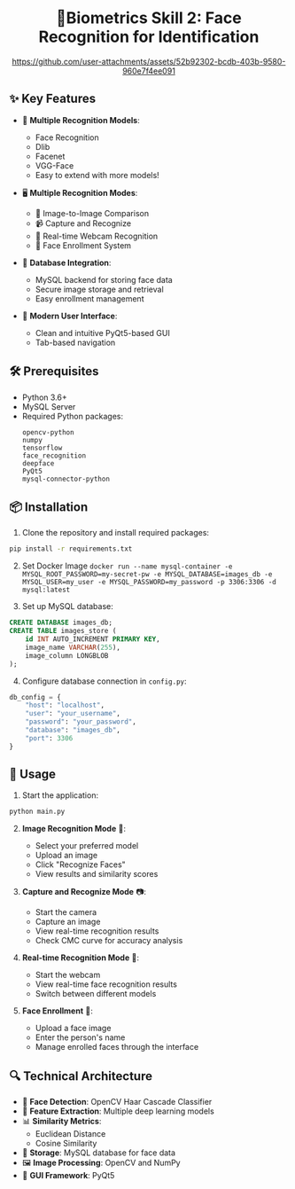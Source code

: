 <div align="center">
  <h1><strong> 👤Biometrics Skill 2: Face Recognition for Identification </strong></h1>
  
  https://github.com/user-attachments/assets/52b92302-bcdb-403b-9580-960e7f4ee091
</div>

## ✨ Key Features

- 🔄 **Multiple Recognition Models**:
  - Face Recognition
  - Dlib
  - Facenet
  - VGG-Face
  - Easy to extend with more models!

- 🖥️ **Multiple Recognition Modes**:
  - 📸 Image-to-Image Comparison
  - 📹 Capture and Recognize
  - 🎥 Real-time Webcam Recognition
  - 👥 Face Enrollment System

- 💾 **Database Integration**:
  - MySQL backend for storing face data
  - Secure image storage and retrieval
  - Easy enrollment management

- 🎨 **Modern User Interface**:
  - Clean and intuitive PyQt5-based GUI
  - Tab-based navigation

## 🛠️ Prerequisites

- Python 3.6+
- MySQL Server
- Required Python packages:
  ```
  opencv-python
  numpy
  tensorflow
  face_recognition
  deepface
  PyQt5
  mysql-connector-python
  ```

## 📦 Installation

1. Clone the repository and install required packages:
```bash
pip install -r requirements.txt
```

2. Set Docker Image
```docker run --name mysql-container -e MYSQL_ROOT_PASSWORD=my-secret-pw -e MYSQL_DATABASE=images_db -e MYSQL_USER=my_user -e MYSQL_PASSWORD=my_password -p 3306:3306 -d mysql:latest```


3. Set up MySQL database:
```sql
CREATE DATABASE images_db;
CREATE TABLE images_store (
    id INT AUTO_INCREMENT PRIMARY KEY,
    image_name VARCHAR(255),
    image_column LONGBLOB
);
```

4. Configure database connection in `config.py`:
```python
db_config = {
    "host": "localhost",
    "user": "your_username",
    "password": "your_password",
    "database": "images_db",
    "port": 3306
}
```

## 🚀 Usage

1. Start the application:
```bash
python main.py
```

2. **Image Recognition Mode** 📸:
   - Select your preferred model
   - Upload an image
   - Click "Recognize Faces"
   - View results and similarity scores

3. **Capture and Recognize Mode** 📷:
   - Start the camera
   - Capture an image
   - View real-time recognition results
   - Check CMC curve for accuracy analysis

4. **Real-time Recognition Mode** 🎥:
   - Start the webcam
   - View real-time face recognition results
   - Switch between different models

5. **Face Enrollment** 👤:
   - Upload a face image
   - Enter the person's name
   - Manage enrolled faces through the interface

## 🔍 Technical Architecture

- 🎯 **Face Detection**: OpenCV Haar Cascade Classifier
- 🧠 **Feature Extraction**: Multiple deep learning models
- 📊 **Similarity Metrics**:
  - Euclidean Distance
  - Cosine Similarity
- 💾 **Storage**: MySQL database for face data
- 🖼️ **Image Processing**: OpenCV and NumPy
- 🎨 **GUI Framework**: PyQt5

